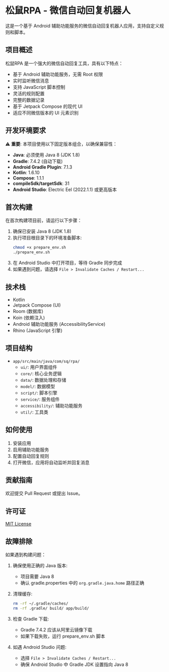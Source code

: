 # 松鼠RPA - 微信自动回复机器人

这是一个基于 Android 辅助功能服务的微信自动回复机器人应用，支持自定义规则和脚本。

## 项目概述

松鼠RPA 是一个强大的微信自动回复工具，具有以下特点：

- 基于 Android 辅助功能服务，无需 Root 权限
- 实时监听微信消息
- 支持 JavaScript 脚本控制
- 灵活的规则配置
- 完整的数据记录
- 基于 Jetpack Compose 的现代 UI
- 适应不同微信版本的 UI 元素识别

## 开发环境要求

⚠️ **重要**: 本项目使用以下固定版本组合，以确保兼容性：

- **Java**: 必须使用 Java 8 (JDK 1.8)
- **Gradle**: 7.4.2 (自动下载)
- **Android Gradle Plugin**: 7.1.3
- **Kotlin**: 1.6.10
- **Compose**: 1.1.1
- **compileSdk/targetSdk**: 31
- **Android Studio**: Electric Eel (2022.1.1) 或更高版本

## 首次构建

在首次构建项目前，请运行以下步骤：

1. 确保已安装 Java 8 (JDK 1.8)
2. 执行项目根目录下的环境准备脚本:
   ```bash
   chmod +x prepare_env.sh
   ./prepare_env.sh
   ```
3. 在 Android Studio 中打开项目，等待 Gradle 同步完成
4. 如果遇到问题，请选择 `File > Invalidate Caches / Restart...`

## 技术栈

- Kotlin
- Jetpack Compose (UI)
- Room (数据库)
- Koin (依赖注入)
- Android 辅助功能服务 (AccessibilityService)
- Rhino (JavaScript 引擎)

## 项目结构

- `app/src/main/java/com/sq/rpa/`
  - `ui/`: 用户界面组件
  - `core/`: 核心业务逻辑
  - `data/`: 数据处理和存储
  - `model/`: 数据模型
  - `script/`: 脚本引擎
  - `service/`: 服务组件
  - `accessibility/`: 辅助功能服务
  - `util/`: 工具类

## 如何使用

1. 安装应用
2. 启用辅助功能服务
3. 配置自动回复规则
4. 打开微信，应用将自动监听并回复消息

## 贡献指南

欢迎提交 Pull Request 或提出 Issue。

## 许可证

[MIT License](LICENSE)

## 故障排除

如果遇到构建问题：

1. 确保使用正确的 Java 版本:
   - 项目需要 Java 8
   - 确认 gradle.properties 中的 `org.gradle.java.home` 路径正确

2. 清理缓存:
   ```bash
   rm -rf ~/.gradle/caches/
   rm -rf .gradle/ build/ app/build/
   ```

3. 检查 Gradle 下载:
   - Gradle 7.4.2 应该从阿里云镜像下载
   - 如果下载失败，运行 prepare_env.sh 脚本

4. 如遇 Android Studio 问题:
   - 选择 `File > Invalidate Caches / Restart...`
   - 确保 Android Studio 中 Gradle JDK 设置指向 Java 8 